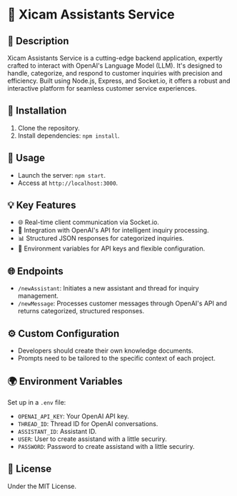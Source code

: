 # 🚀 Xicam Assistants Service

## 📜 Description

Xicam Assistants Service is a cutting-edge backend application, expertly crafted to interact with OpenAI's Language Model (LLM). It's designed to handle, categorize, and respond to customer inquiries with precision and efficiency. Built using Node.js, Express, and Socket.io, it offers a robust and interactive platform for seamless customer service experiences.

## 🔧 Installation

1. Clone the repository.
2. Install dependencies: `npm install`.

## 🚀 Usage

- Launch the server: `npm start`.
- Access at `http://localhost:3000`.

## 💡 Key Features

- 🌐 Real-time client communication via Socket.io.
- 🧠 Integration with OpenAI's API for intelligent inquiry processing.
- 📊 Structured JSON responses for categorized inquiries.
- 🔑 Environment variables for API keys and flexible configuration.

## 🌐 Endpoints

- `/newAssistant`: Initiates a new assistant and thread for inquiry management.
- `/newMessage`: Processes customer messages through OpenAI's API and returns categorized, structured responses.

## ⚙️ Custom Configuration

- Developers should create their own knowledge documents.
- Prompts need to be tailored to the specific context of each project.

## 🌍 Environment Variables

Set up in a `.env` file:

- `OPENAI_API_KEY`: Your OpenAI API key.
- `THREAD_ID`: Thread ID for OpenAI conversations.
- `ASSISTANT_ID`: Assistant ID.
- `USER`: User to create assistand with a little securiry.
- `PASSWORD`: Password to create assistand with a little securiry.

## 📄 License

Under the MIT License.
